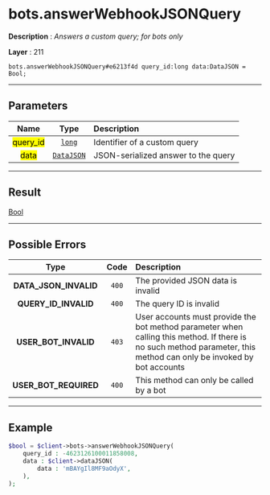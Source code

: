 # bots.answerWebhookJSONQuery

**Description** : *Answers a custom query; for bots only*

**Layer** : 211

```tl
bots.answerWebhookJSONQuery#e6213f4d query_id:long data:DataJSON = Bool;
```

---

## Parameters

| Name | Type | Description |
| :---: | :---: | :--- |
| <mark>query_id</mark> | [`long`](type/long) | Identifier of a custom query |
| <mark>data</mark> | [`DataJSON`](type/DataJSON) | JSON-serialized answer to the query |

---

## Result

[Bool](type/Bool)

---

## Possible Errors

| Type | Code | Description |
| :---: | :---: | :--- |
| **DATA_JSON_INVALID** | `400` | The provided JSON data is invalid |
| **QUERY_ID_INVALID** | `400` | The query ID is invalid |
| **USER_BOT_INVALID** | `403` | User accounts must provide the bot method parameter when calling this method. If there is no such method parameter, this method can only be invoked by bot accounts |
| **USER_BOT_REQUIRED** | `400` | This method can only be called by a bot |

---

## Example

```php
$bool = $client->bots->answerWebhookJSONQuery(
	query_id : -4623126100011858008,
	data : $client->dataJSON(
		data : 'mBAYgIl8MF9aOdyX',
	),
);
```